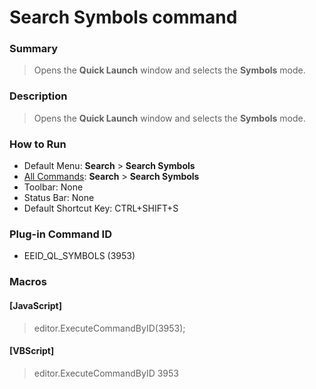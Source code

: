 # Search Symbols command

### Summary

> Opens the **Quick Launch** window and selects the **Symbols** mode.

### Description

> Opens the **Quick Launch** window and selects the **Symbols** mode.

### How to Run

- Default Menu: **Search** \> **Search Symbols**
- [All Commands](all_commands): **Search** \> **Search Symbols**
- Toolbar: None
- Status Bar: None
- Default Shortcut Key: CTRL+SHIFT+S

### Plug-in Command ID

- EEID\_QL\_SYMBOLS (3953)

### Macros

#### \[JavaScript\]

> editor.ExecuteCommandByID(3953);

#### \[VBScript\]

> editor.ExecuteCommandByID 3953
